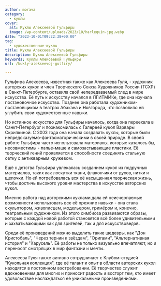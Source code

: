 ```yaml
---
author: morava
category:
  - куклы
cover:
  alt: Куклы Алексеевой Гульфиры
  image: /wp-content/uploads/2023/10/harlequin-jpg.webp
date: "2023-10-01T09:22:38+00:00"
tag:
  - художественные-куклы
title: Куклы Алексеевой Гульфиры
description: Куклы Алексеевой Гульфиры
keywords: Куклы Алексеевой Гульфиры
url: /kukly-alekseevoj-gulfiry/

---
```

Гульфира Алексеева, известная также как Алексеева Гуля, \- художник авторских кукол и член Творческого Союза Художников России (ТСХР) в Санкт-Петербурге, оставила свой непередаваемый след в мире искусства. Её путь к искусству начался в ЛГИТМИКе, где она изучала постановочное искусство. Позднее она работала художником-постановщиком в театрах Абакана и Новгорода, что позволило ей углубить свои художественные навыки.

Но истинное искусство для Гульфиры началось, когда она переехала в Санкт-Петербург и познакомилась с Галереей кукол Варвары Скрипкиной. С 2003 года она начала создавать куклы, которые были непредсказуемо-фантасмагорическими в своей природе. В своей работе Гульфира часто использовала материалы, которые казалось бы, несовместимы - папье-маше и самозастывающие пластики. Её творческий гений проявляется в способности соединять стальную сетку с антикварным кружевом.

Ещё с детства Гульфира увлекалась созданием кукол из подручных материалов, таких как лоскутки ткани, флакончики от духов, нитки и щепочки. Но ей потребовалась вся её насыщенная творческая жизнь, чтобы достичь высокого уровня мастерства в искусстве авторских кукол.

Именно работа над авторскими куклами дала ей неисчерпаемые возможности использовать все её прежние навыки \- она стала скульптором, живописцем, модельером, гримёром и, конечно, театральным художником. Из этого симбиоза развиваются образы, которые с каждой новой работой становятся всё более удивительными и захватывающими как для зрителей, так и для искусствоведов.

Среди её произведений можно выделить такие шедевры, как "Дон Кристобаль", "Через тернии к звёздам", "Оригами", "Альтернативная история" и "Карусель". Её работы не только визуально впечатляют, но и переносят смотрящих в мир фантазии и мечты.

Алексеева Гуля также активно сотрудничает с Клубом-студией "Кукольная коллекция", где её талант и опыт в области авторских кукол находятся в постоянном востребовании. Её творчество служит вдохновением для многих и приносит радость и восторг тем, кто имеет удовольствие наслаждаться её уникальными произведениями.

